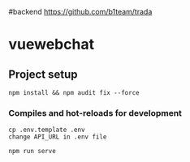 #backend https://github.com/b1team/trada
# vuewebchat

## Project setup
```
npm install && npm audit fix --force
```

### Compiles and hot-reloads for development
```
cp .env.template .env
change API_URL in .env file

npm run serve 
```

